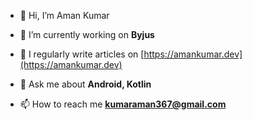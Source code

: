 - 👋 Hi, I’m Aman Kumar

- 🔭 I’m currently working on **Byjus**

- 📝 I regularly write articles on [https://amankumar.dev](https://amankumar.dev)

- 💬 Ask me about **Android, Kotlin**

- 📫 How to reach me **kumaraman367@gmail.com**

<!---
amankmr1/amankmr1 is a ✨ special ✨ repository because its `README.md` (this file) appears on your GitHub profile.
You can click the Preview link to take a look at your changes.
--->
